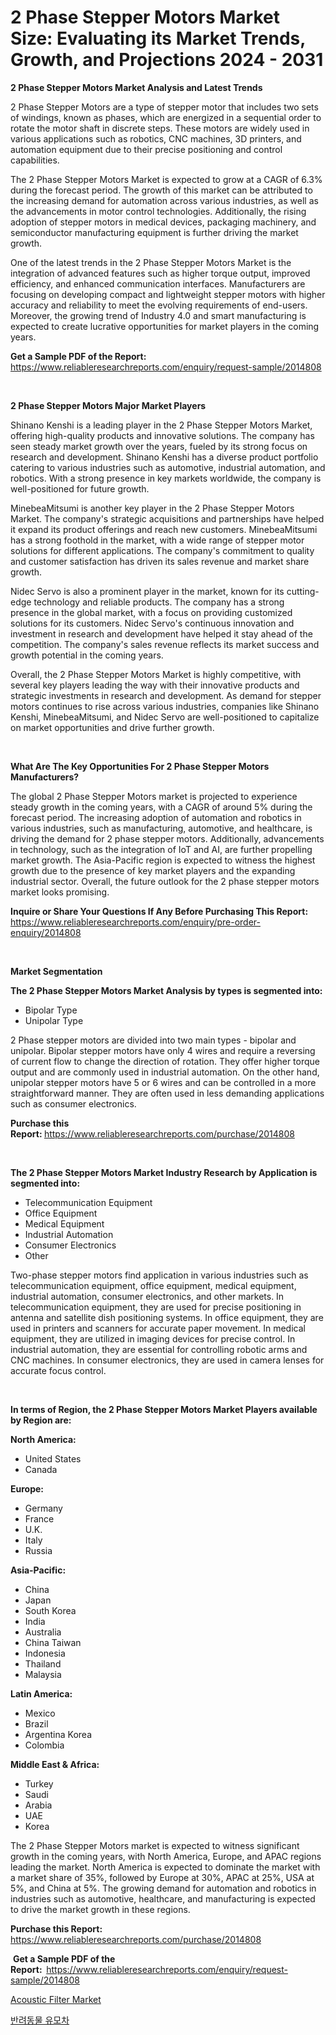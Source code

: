 <p><h1>2 Phase Stepper Motors Market Size: Evaluating its Market Trends, Growth, and Projections 2024 - 2031</h1></p><p><strong>2 Phase Stepper Motors Market Analysis and Latest Trends</strong></p>
<p><p>2 Phase Stepper Motors are a type of stepper motor that includes two sets of windings, known as phases, which are energized in a sequential order to rotate the motor shaft in discrete steps. These motors are widely used in various applications such as robotics, CNC machines, 3D printers, and automation equipment due to their precise positioning and control capabilities.</p><p>The 2 Phase Stepper Motors Market is expected to grow at a CAGR of 6.3% during the forecast period. The growth of this market can be attributed to the increasing demand for automation across various industries, as well as the advancements in motor control technologies. Additionally, the rising adoption of stepper motors in medical devices, packaging machinery, and semiconductor manufacturing equipment is further driving the market growth.</p><p>One of the latest trends in the 2 Phase Stepper Motors Market is the integration of advanced features such as higher torque output, improved efficiency, and enhanced communication interfaces. Manufacturers are focusing on developing compact and lightweight stepper motors with higher accuracy and reliability to meet the evolving requirements of end-users. Moreover, the growing trend of Industry 4.0 and smart manufacturing is expected to create lucrative opportunities for market players in the coming years.</p></p>
<p><strong>Get a Sample PDF of the Report:&nbsp;</strong> <a href="https://www.reliableresearchreports.com/enquiry/request-sample/2014808">https://www.reliableresearchreports.com/enquiry/request-sample/2014808</a></p>
<p>&nbsp;</p>
<p><strong>2 Phase Stepper Motors Major Market Players</strong></p>
<p><p>Shinano Kenshi is a leading player in the 2 Phase Stepper Motors Market, offering high-quality products and innovative solutions. The company has seen steady market growth over the years, fueled by its strong focus on research and development. Shinano Kenshi has a diverse product portfolio catering to various industries such as automotive, industrial automation, and robotics. With a strong presence in key markets worldwide, the company is well-positioned for future growth.</p><p>MinebeaMitsumi is another key player in the 2 Phase Stepper Motors Market. The company's strategic acquisitions and partnerships have helped it expand its product offerings and reach new customers. MinebeaMitsumi has a strong foothold in the market, with a wide range of stepper motor solutions for different applications. The company's commitment to quality and customer satisfaction has driven its sales revenue and market share growth.</p><p>Nidec Servo is also a prominent player in the market, known for its cutting-edge technology and reliable products. The company has a strong presence in the global market, with a focus on providing customized solutions for its customers. Nidec Servo's continuous innovation and investment in research and development have helped it stay ahead of the competition. The company's sales revenue reflects its market success and growth potential in the coming years.</p><p>Overall, the 2 Phase Stepper Motors Market is highly competitive, with several key players leading the way with their innovative products and strategic investments in research and development. As demand for stepper motors continues to rise across various industries, companies like Shinano Kenshi, MinebeaMitsumi, and Nidec Servo are well-positioned to capitalize on market opportunities and drive further growth.</p></p>
<p>&nbsp;</p>
<p><strong>What Are The Key Opportunities For 2 Phase Stepper Motors Manufacturers?</strong></p>
<p><p>The global 2 Phase Stepper Motors market is projected to experience steady growth in the coming years, with a CAGR of around 5% during the forecast period. The increasing adoption of automation and robotics in various industries, such as manufacturing, automotive, and healthcare, is driving the demand for 2 phase stepper motors. Additionally, advancements in technology, such as the integration of IoT and AI, are further propelling market growth. The Asia-Pacific region is expected to witness the highest growth due to the presence of key market players and the expanding industrial sector. Overall, the future outlook for the 2 phase stepper motors market looks promising.</p></p>
<p><strong>Inquire or Share Your Questions If Any Before Purchasing This Report:</strong> <a href="https://www.reliableresearchreports.com/enquiry/pre-order-enquiry/2014808">https://www.reliableresearchreports.com/enquiry/pre-order-enquiry/2014808</a></p>
<p>&nbsp;</p>
<p><strong>Market Segmentation</strong></p>
<p><strong>The 2 Phase Stepper Motors Market Analysis by types is segmented into:</strong></p>
<p><ul><li>Bipolar Type</li><li>Unipolar Type</li></ul></p>
<p><p>2 Phase stepper motors are divided into two main types - bipolar and unipolar. Bipolar stepper motors have only 4 wires and require a reversing of current flow to change the direction of rotation. They offer higher torque output and are commonly used in industrial automation. On the other hand, unipolar stepper motors have 5 or 6 wires and can be controlled in a more straightforward manner. They are often used in less demanding applications such as consumer electronics.</p></p>
<p><strong>Purchase this Report:&nbsp;</strong><a href="https://www.reliableresearchreports.com/purchase/2014808">https://www.reliableresearchreports.com/purchase/2014808</a></p>
<p>&nbsp;</p>
<p><strong>The 2 Phase Stepper Motors Market Industry Research by Application is segmented into:</strong></p>
<p><ul><li>Telecommunication Equipment</li><li>Office Equipment</li><li>Medical Equipment</li><li>Industrial Automation</li><li>Consumer Electronics</li><li>Other</li></ul></p>
<p><p>Two-phase stepper motors find application in various industries such as telecommunication equipment, office equipment, medical equipment, industrial automation, consumer electronics, and other markets. In telecommunication equipment, they are used for precise positioning in antenna and satellite dish positioning systems. In office equipment, they are used in printers and scanners for accurate paper movement. In medical equipment, they are utilized in imaging devices for precise control. In industrial automation, they are essential for controlling robotic arms and CNC machines. In consumer electronics, they are used in camera lenses for accurate focus control.</p></p>
<p>&nbsp;</p>
<p><strong>In terms of Region, the 2 Phase Stepper Motors Market Players available by Region are:</strong></p>
<p>
    <p> <strong> North America: </strong>
        <ul>
            <li>United States</li>
            <li>Canada</li>
        </ul>
        </p> 
    <p> <strong> Europe: </strong>
        <ul>
            <li>Germany</li>
            <li>France</li>
            <li>U.K.</li>
            <li>Italy</li>
            <li>Russia</li>
        </ul>
        </p> 
    <p> <strong> Asia-Pacific: </strong>
        <ul>
            <li>China</li>
            <li>Japan</li>
            <li>South Korea</li>
            <li>India</li>
            <li>Australia</li>
            <li>China Taiwan</li>
            <li>Indonesia</li>
            <li>Thailand</li>
            <li>Malaysia</li>
        </ul>
        </p> 
    <p> <strong> Latin America: </strong>
        <ul>
            <li>Mexico</li>
            <li>Brazil</li>
            <li>Argentina Korea</li>
            <li>Colombia</li>
        </ul>
        </p> 
    <p> <strong> Middle East & Africa: </strong>
        <ul>
            <li>Turkey</li>
            <li>Saudi</li>
            <li>Arabia</li>
            <li>UAE</li>
            <li>Korea</li>
        </ul>
    </p>
    </p>
<p><p>The 2 Phase Stepper Motors market is expected to witness significant growth in the coming years, with North America, Europe, and APAC regions leading the market. North America is expected to dominate the market with a market share of 35%, followed by Europe at 30%, APAC at 25%, USA at 5%, and China at 5%. The growing demand for automation and robotics in industries such as automotive, healthcare, and manufacturing is expected to drive the market growth in these regions.</p></p>
<p><strong>Purchase this Report: </strong><a href="https://www.reliableresearchreports.com/purchase/2014808">https://www.reliableresearchreports.com/purchase/2014808</a></p>
<p>&nbsp;<strong>Get a Sample PDF of the Report:&nbsp;&nbsp;</strong><a href="https://www.reliableresearchreports.com/enquiry/request-sample/2014808">https://www.reliableresearchreports.com/enquiry/request-sample/2014808</a></p>
<p><strong></strong></p>
<p><p><a href="https://github.com/sofayahoo2023/Market-Research-Report-List-3/blob/main/acoustic-filter-market.md">Acoustic Filter Market</a></p><p><a href="https://github.com/vss5505pa7z1p/Market-Research-Report-List-1/blob/main/114789110073.md">반려동물 유모차</a></p></p>
